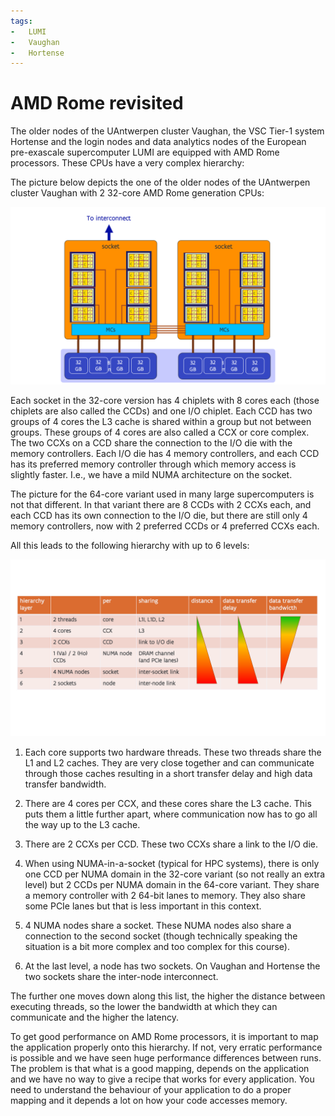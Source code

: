 ```yaml
---
tags:
-   LUMI
-   Vaughan
-   Hortense
---
```


# AMD Rome revisited

The older nodes of the UAntwerpen cluster Vaughan, the VSC Tier-1 system Hortense 
and the login nodes and data analytics nodes of the European pre-exascale supercomputer LUMI
are equipped with AMD Rome processors. These CPUs have a very complex hierarchy:

The picture below depicts the one of the older nodes of the UAntwerpen cluster
Vaughan with 2 32-core AMD Rome generation CPUs:

![Vaughan 32-core CPU AMD Rome ](../img/C02_S09_01_AMD_Rome_2.png)

Each socket in the 32-core version has 4 chiplets with 8 cores each (those chiplets
are also called the CCDs) and one I/O chiplet. Each CCD has two groups of 4 cores
the L3 cache is shared within a group but not between groups. These groups of 4 cores
are also called a CCX or core complex. The two CCXs on a CCD share the connection
to the I/O die with the memory controllers. Each I/O die has 4 memory controllers,
and each CCD has its preferred memory controller through which memory access is 
slightly faster. I.e., we have a mild NUMA architecture on the socket.

The picture for the 64-core variant used in many large supercomputers is not that 
different. In that variant there are 8 CCDs with 2 CCXs each, and each CCD has its 
own connection to the I/O die, but there are still only 4 memory controllers, now with
2 preferred CCDs or 4 preferred CCXs each.

All this leads to the following hierarchy with up to 6 levels:

![Hierarchy AMD Rome](../img/C03_S03_01_AMD_Rome_levels.png)

1.  Each core supports two hardware threads. These two threads share the L1 and L2 caches.
    They are very close together and can communicate through those caches resulting in 
    a short transfer delay and high data transfer bandwidth.

2.  There are 4 cores per CCX, and these cores share the L3 cache.
    This puts them a little further apart, where communication now has to go all
    the way up to the L3 cache.

3.  There are 2 CCXs per CCD. These two CCXs share a link to the I/O die.

4.  When using NUMA-in-a-socket (typical for HPC systems), there is only one
    CCD per NUMA domain in the 32-core variant (so not really an extra level)
    but 2 CCDs per NUMA domain in the 64-core variant. They share a memory
    controller with 2 64-bit lanes to memory. They also share some PCIe lanes
    but that is less important in this context.

5.  4 NUMA nodes share a socket. These NUMA nodes also share a connection
    to the second socket (though technically speaking the situation is a bit
    more complex and too complex for this course).

6.  At the last level, a node has two sockets. On Vaughan and Hortense the two
    sockets share the inter-node interconnect.

The further one moves down along this list, the higher the distance between
executing threads, so the lower the bandwidth at which they can communicate 
and the higher the latency.

To get good performance on AMD Rome processors, it is important to map the application
properly onto this hierarchy. If not, very erratic performance is possible and we have seen
huge performance differences between runs. The problem is that what is a good mapping, depends
on the application and we have no way to give a recipe that works for every application. 
You need to understand the behaviour of your application to do a proper mapping and it depends
a lot on how your code accesses memory.
